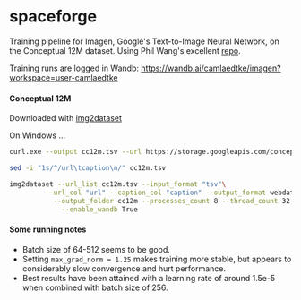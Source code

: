 # spaceforge

Training pipeline for Imagen, Google's Text-to-Image Neural Network, on the Conceptual 12M dataset. Using Phil Wang's excellent [repo](https://github.com/lucidrains/imagen-pytorch). 

Training runs are logged in Wandb: https://wandb.ai/camlaedtke/imagen?workspace=user-camlaedtke
 

#### Conceptual 12M

Downloaded with [img2dataset](https://github.com/rom1504/img2dataset/blob/main/dataset_examples/cc12m.md)

On Windows ...
```bash
curl.exe --output cc12m.tsv --url https://storage.googleapis.com/conceptual_12m/cc12m.tsv
```
```bash
sed -i "1s/^/url\tcaption\n/" cc12m.tsv
```
```bash
img2dataset --url_list cc12m.tsv --input_format "tsv"\
         --url_col "url" --caption_col "caption" --output_format webdataset\
           --output_folder cc12m --processes_count 8 --thread_count 32 --image_size 256\
             --enable_wandb True
```


#### Some running notes
- Batch size of 64-512 seems to be good.
- Setting `max_grad_norm = 1.25` makes training more stable, but appears to considerably slow convergence and hurt performance.
- Best results have been attained with a learning rate of around 1.5e-5 when combined with batch size of 256.
